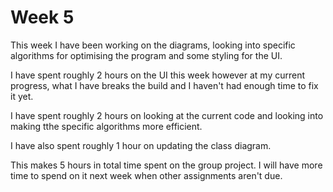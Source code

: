 # Week 5

This week I have been working on the diagrams, looking into specific algorithms for optimising the program and some styling for the UI.

I have spent roughly 2 hours on the UI this week however at my current progress, what I have breaks the build and I haven't had enough time to fix it yet.

I have spent roughly 2 hours on looking at the current code and looking into making tthe specific algorithms more efficient.

I have also spent roughly 1 hour on updating the class diagram.

This makes 5 hours in total time spent on the group project. I will have more time to spend on it next week when other assignments aren't due.
